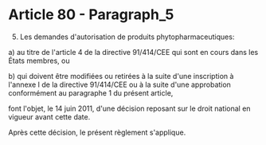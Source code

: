 # Article 80 - Paragraph_5

5. Les demandes d'autorisation de produits phytopharmaceutiques:

a) au titre de l'article 4 de la directive 91/414/CEE qui sont en cours dans les États membres, ou

b) qui doivent être modifiées ou retirées à la suite d'une inscription à l'annexe I de la directive 91/414/CEE ou à la suite d'une approbation conformément au paragraphe 1 du présent article,

font l'objet, le 14 juin 2011, d'une décision reposant sur le droit national en vigueur avant cette date.

Après cette décision, le présent règlement s'applique.

